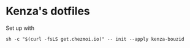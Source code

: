 # Kenza's dotfiles

Set up with

```shell
sh -c "$(curl -fsLS get.chezmoi.io)" -- init --apply kenza-bouzid
```
